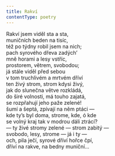 ```yaml
---
title: Rakví
contentType: poetry
---
```


Rakví jsem viděl sta a sta,  
muničních beden na tisíc,  
též po týdny robil jsem na nich;  
pach syrového dřeva zadých’  
mně horami a lesy vstříc,  
prostorem, větrem, svobodou;  
já stále viděl před sebou  
v tom truchlivém a mrtvém dříví  
ten živý strom, strom kdysi živý,  
jak do slunečna větve rozkládá,  
do širé volnosti, má touho zajatá,  
se rozpřahují jeho paže zelené!  
šumí a šeptá, zpívají na něm ptáci —  
kde ty’s byl doma, strome, kde, ó kde  
se volný kraj tak v modrou dáli ztrácí?  
— ty živé stromy zelené — strom zabitý —  
svobodo, lesy, strome — já i ty —  
och, pila ječí, syrové dříví hořce čpí,  
dříví na rakve, na bedny muniční…

